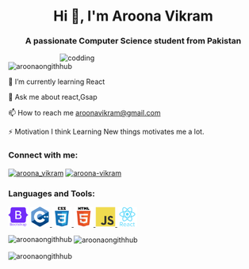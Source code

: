  <h1 align="center">Hi 👋, I'm Aroona Vikram</h1>
<h3 align="center">A passionate Computer Science student from Pakistan</h3>
<img align="right" alt="codding" width="400px" src="https://user-images.githubusercontent.com/74038190/241765453-85cb9521-97c0-4a65-9358-7db8099fac7f.gif">
<p align="left"> <img src="https://komarev.com/ghpvc/?username=aroonaongithhub&label=Profile%20views&color=0e75b6&style=flat" alt="aroonaongithhub" /> </p>

🌱 I’m currently learning React

💬 Ask me about react,Gsap

📫 How to reach me aroonavikram@gmail.com

⚡ Motivation I think Learning New things motivates me a lot.

<h3 align="left">Connect with me:</h3>
<p align="left">
<a href="https://twitter.com/aroona_vikram" target="blank"><img align="center" src="https://raw.githubusercontent.com/rahuldkjain/github-profile-readme-generator/master/src/images/icons/Social/twitter.svg" alt="aroona_vikram" height="30" width="40" /></a>
<a href="https://linkedin.com/in/aroona-vikram" target="blank"><img align="center" src="https://raw.githubusercontent.com/rahuldkjain/github-profile-readme-generator/master/src/images/icons/Social/linked-in-alt.svg" alt="aroona-vikram" height="30" width="40" /></a>
</p>
<h3 align="left">Languages and Tools:</h3>
<p align="left">
        <a href="https://getbootstrap.com" target="_blank" rel="noreferrer"> <img src="https://raw.githubusercontent.com/devicons/devicon/master/icons/bootstrap/bootstrap-plain-wordmark.svg" alt="bootstrap" width="40" height="40"/></a> 
        <a href="https://www.w3schools.com/cpp/" target="_blank" rel="noreferrer"> <img src="https://raw.githubusercontent.com/devicons/devicon/master/icons/cplusplus/cplusplus-original.svg" alt="cplusplus" width="40" height="40"/> </a>
        <a href="https://www.w3schools.com/css/" target="_blank" rel="noreferrer"> <img src="https://raw.githubusercontent.com/devicons/devicon/master/icons/css3/css3-original-wordmark.svg" alt="css3" width="40" height="40"/> </a> 
        <a href="https://www.w3.org/html/" target="_blank" rel="noreferrer"> <img src="https://raw.githubusercontent.com/devicons/devicon/master/icons/html5/html5-original-wordmark.svg" alt="html5" width="40" height="40"/> </a> 
        <a href="https://developer.mozilla.org/en-US/docs/Web/JavaScript" target="_blank" rel="noreferrer"> <img src="https://raw.githubusercontent.com/devicons/devicon/master/icons/javascript/javascript-original.svg" alt="javascript" width="40" height="40"/> </a> 
        <a href="https://reactjs.org/" target="_blank" rel="noreferrer"> <img src="https://raw.githubusercontent.com/devicons/devicon/master/icons/react/react-original-wordmark.svg" alt="react" width="40" height="40"/> </a>
</p>
<p><img align="left" src="https://github-readme-stats.vercel.app/api/top-langs?username=aroonaongithhub&show_icons=true&locale=en&layout=compact" alt="aroonaongithhub" /></p>
<p>&nbsp;<img align="center" src="https://github-readme-stats.vercel.app/api?username=aroonaongithhub&show_icons=true&locale=en" alt="aroonaongithhub" /></p>
<p><img align="center" src="https://github-readme-streak-stats.herokuapp.com/?user=aroonaongithhub&" alt="aroonaongithhub" /></p>

